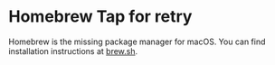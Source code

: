 # Homebrew Tap for retry

Homebrew is the missing package manager for macOS. You can find installation instructions at [brew.sh](https://brew.sh/).

